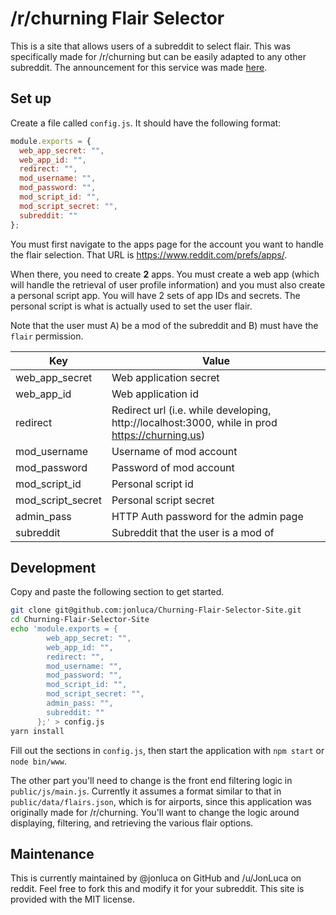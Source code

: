 # /r/churning Flair Selector

This is a site that allows users of a subreddit to select flair. This was specifically made for /r/churning but can be easily adapted to any other subreddit. The announcement for this service was made [here]().

## Set up

Create a file called `config.js`. It should have the following format:

```js
module.exports = {
  web_app_secret: "",
  web_app_id: "",
  redirect: "",
  mod_username: "",
  mod_password: "",
  mod_script_id: "",
  mod_script_secret: "",
  subreddit: ""
};
```

You must first navigate to the apps page for the account you want to handle the flair selection. That URL is https://www.reddit.com/prefs/apps/.

When there, you need to create **2** apps. You must create a web app (which will handle the retrieval of user profile information) and you must also create a personal script app. You will have 2 sets of app IDs and secrets. The personal script is what is actually used to set the user flair.

Note that the user must A) be a mod of the subreddit and B) must have the `flair` permission.

| Key | Value |
| -------- | -------- |
| web_app_secret | Web application secret |
| web_app_id | Web application id |
| redirect | Redirect url (i.e. while developing, http://localhost:3000, while in prod https://churning.us)|
| mod_username | Username of mod account |
| mod_password | Password of mod account |
| mod_script_id | Personal script id |
| mod_script_secret | Personal script secret |
| admin_pass | HTTP Auth password for the admin page |
| subreddit | Subreddit that the user is a mod of |

## Development

Copy and paste the following section to get started.

```bash
git clone git@github.com:jonluca/Churning-Flair-Selector-Site.git
cd Churning-Flair-Selector-Site
echo 'module.exports = {
        web_app_secret: "",
        web_app_id: "",
        redirect: "",
        mod_username: "",
        mod_password: "",
        mod_script_id: "",
        mod_script_secret: "",
        admin_pass: "",
        subreddit: ""
      };' > config.js
yarn install
```

Fill out the sections in `config.js`, then start the application with `npm start` or `node bin/www`.

The other part you'll need to change is the front end filtering logic in `public/js/main.js`. Currently it assumes a format similar to that in `public/data/flairs.json`, which is for airports, since this application was originally made for /r/churning. You'll want to change the logic around displaying, filtering, and retrieving the various flair options.

## Maintenance

This is currently maintained by @jonluca on GitHub and /u/JonLuca on reddit. Feel free to fork this and modify it for your subreddit. This site is provided with the MIT license. 